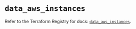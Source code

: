 # `data_aws_instances`

Refer to the Terraform Registry for docs: [`data_aws_instances`](https://registry.terraform.io/providers/hashicorp/aws/6.3.0/docs/data-sources/instances).
